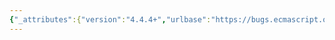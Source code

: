 ```yaml
---
{"_attributes":{"version":"4.4.4+","urlbase":"https://bugs.ecmascript.org/","maintainer":"dherman@mozilla.com"},"bug":{"bug_id":77,"creation_ts":"2011-03-21 09:55:00 -0700","short_desc":"reference to space in JSON.stringify JO should not be italic","delta_ts":"2015-10-23 11:41:06 -0700","product":"ECMA-262, Editions 5 and 5.1","component":"editorial issues","version":"Edition 5.1","rep_platform":"All","op_sys":"All","bug_status":"RESOLVED","resolution":"FIXED","bug_severity":"normal","blocked":147,"everconfirmed":true,"reporter":{"uid":"allen","name":"Allen Wirfs-Brock"},"assigned_to":{"uid":"allen","name":"Allen Wirfs-Brock"},"cc":"brterlso","long_desc":[{"commentid":163,"comment_count":0,"who":{"uid":"allen","name":"Allen Wirfs-Brock"},"bug_when":"2011-03-21 09:55:43 -0700","thetext":"On Mar 21, 2011, at 8:12 AM, Felix Klock II wrote:\n\nES5 discussion group (cc'ing Lars)-\n\n(My apologies if the issue described below has already been discussed; I could not find mention of it in the ES5 erratum [1], nor is it corrected in the 5.1 maintenance revision of the ES5 specification [2].) \n\nIn the ES5 spec from December 2009, at the top of page 206, there is a bit of text that is probably erroneously referring to the italicized /space/ parameter.\n\nIn particular, the text in question (which is part of the definition of the abstract operation \"JO(value)\") reads, starting from the bottom of page 205:\n\n  ii. Let /member/ be the concatenation of /member/ and the colon character.\n iii. If /gap/ is not the empty String\n     1. Let /member/ be the concatenation of /member/ and the /space/ character.\n\nThe text \"the /space/ character\", interpreted literally, does not make sense; the use of italicized /space/ would be interpreted as a reference to the Number or String value, which do not generally serve as names for characters.\n\nLars Hansen pointed out this problem in a comment while making an Actionscript implementation of the JSON class [3].  \n\nA reasonable hypothesis is that this is a formatting typo, and that the occurrence of the word \"space\" should not have been italicized.  However, the text introducing the \"JO(value)\" abstract operation explicitly states that the operation has access to /space/ of the invocation of the stringify method, while there are no other references to /space/ that I can see in the text defining the \"JO(value)\" abstract operation.  So that would also need to be corrected if this is just a formatting typo.\n\nCheers,\n-Felix Klock"},{"commentid":164,"comment_count":1,"who":{"uid":"allen","name":"Allen Wirfs-Brock"},"bug_when":"2011-03-21 09:56:05 -0700","thetext":"It's a typo,  space in line 8.iii.1 should not be italic.  It is actually referring to the Unicode space character (character code 32, decimal).\n\nThe reference to space in the intro text is superfluous.  It is also superfluous in the into to the JA abstract operation."},{"commentid":14815,"comment_count":2,"who":{"uid":"brterlso","name":"Brian Terlson"},"bug_when":"2015-10-23 11:41:06 -0700","thetext":"Looks like this was fixed in ES2015."}]}}
---
```

